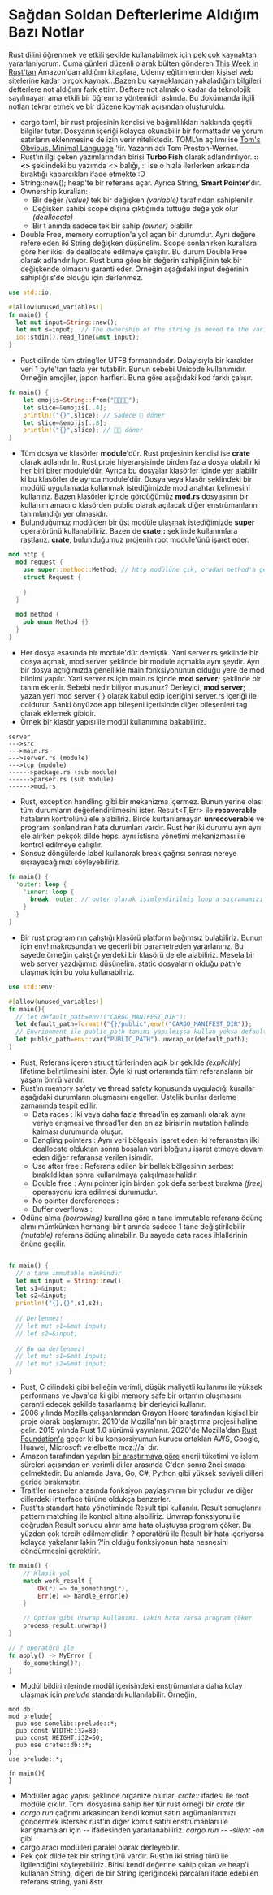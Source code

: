 # Sağdan Soldan Defterlerime Aldığım Bazı Notlar

Rust dilini öğrenmek ve etkili şekilde kullanabilmek için pek çok kaynaktan yararlanıyorum. Cuma günleri düzenli olarak bülten gönderen [This Week in Rust'tan](https://this-week-in-rust.org/) Amazon'dan aldığım kitaplara, Udemy eğitimlerinden kişisel web sitelerine kadar birçok kaynak...Bazen bu kaynaklardan yakaladığım bilgileri defterlere not aldığımı fark ettim. Deftere not almak o kadar da teknolojik sayılmayan ama etkili bir öğrenme yöntemidir aslında. Bu dokümanda ilgili notları tekrar etmek ve bir düzene koymak açısından oluşturuldu.

- cargo.toml, bir rust projesinin kendisi ve bağımlılıkları hakkında çeşitli bilgiler tutar. Dosyanın içeriği kolayca okunabilir bir formattadır ve yorum satırların eklenmesine de izin verir niteliktedir. TOML'ın açılımı ise [Tom's Obvious, Minimal Language](https://en.wikipedia.org/wiki/TOML) 'tir. Yazarın adı Tom Preston-Werner.
- Rust'ın ilgi çeken yazımlarından birisi **Turbo Fish** olarak adlandırılıyor. **::<>** şeklindeki bu yazımda <> balığı, :: ise o hızla ilerlerken arkasında bıraktığı kabarcıkları ifade etmekte :D
- String::new(); heap'te bir referans açar. Ayrıca String, **Smart Pointer**'dır.
- Ownership kuralları:
  - Bir değer *(value)* tek bir değişken *(variable)* tarafından sahiplenilir.
  - Değişken sahibi scope dışına çıktığında tuttuğu değe yok olur *(deallocate)*
  - Bir t anında sadece tek bir sahip *(owner)* olabilir.
- Double Free, memory corruption'a yol açan bir durumdur. Aynı değere refere eden iki String değişken düşünelim. Scope sonlanırken kurallara göre her ikisi de deallocate edilmeye çalışılır. Bu durum Double Free olarak adlandırılıyor. Rust buna göre bir değerin sahipliğinin tek bir değişkende olmasını garanti eder. Örneğin aşağıdaki input değerinin sahipliği s'de olduğu için derlenmez.

```rust
use std::io;

#[allow(unused_variables)]
fn main() {
  let mut input=String::new();
  let mut s=input;  // The ownership of the string is moved to the variable s
  io::stdin().read_line(&mut input);
}
  ```
- Rust dilinde tüm string'ler UTF8 formatındadır. Dolayısıyla bir karakter veri 1 byte'tan fazla yer tutabilir. Bunun sebebi Unicode kullanımıdır. Örneğin emojiler, japon harfleri. Buna göre aşağıdaki kod farklı çalışır.

```rust
fn main() {
    let emojis=String::from("🍔🍟🍨🍯");
    let slice=&emojis[..4];
    println!("{}",slice); // Sadece 🍔 döner
    let slice=&emojis[..8];
    println!("{}",slice); // 🍔🍟 döner
}
```

- Tüm dosya ve klasörler **module**'dür. Rust projesinin kendisi ise **crate** olarak adlandırılır. Rust proje hiyerarşisinde birden fazla dosya olabilir ki her biri birer module'dür. Ayrıca bu dosyalar klasörler içinde yer alabilir ki bu klasörler de ayrıca module'dür. Dosya veya klasör şeklindeki bir modülü uygulamada kullanmak istediğimizde mod anahtar kelimesini kullanırız. Bazen klasörler içinde gördüğümüz **mod.rs** dosyasının bir kullanım amacı o klasörden public olarak açılacak diğer enstrümanların tanımlandığı yer olmasıdır.
- Bulunduğumuz modülden bir üst modüle ulaşmak istediğimizde **super** operatörünü kullanabiliriz. Bazen de **crate::** şeklinde kullanımlara rastlarız. **crate**, bulunduğumuz projenin root module'ünü işaret eder.

```rust
mod http {
  mod request {
    use super::method::Method; // http modülüne çık, oradan method'a geç, oradan da public Method enum tipine ulaş gibi.
    struct Request {
      
    }
  }

  mod method {
    pub enum Method {}
  }
}
```
- Her dosya esasında bir module'dür demiştik. Yani server.rs şeklinde bir dosya açmak, mod server şeklinde bir module açmakla aynı şeydir. Ayrı bir dosya açtığımızda genellikle main fonksiyonunun olduğu yere de mod bildimi yapılır. Yani server.rs için main.rs içinde **mod server;** şeklinde bir tanım eklenir. Sebebi nedir biliyor musunuz? Derleyici, **mod server;** yazan yeri mod server { } olarak kabul edip içeriğini server.rs içeriği ile doldurur. Sanki önyüzde app bileşeni içerisinde diğer bileşenleri tag olarak eklemek gibidir.
- Örnek bir klasör yapısı ile modül kullanımına bakabiliriz.
```text
server
--->src
--->main.rs
--->server.rs (module)
--->tcp (module)
------>package.rs (sub module)
------>parser.rs (sub module)
------>mod.rs
```
- Rust, exception handling gibi bir mekanizma içermez. Bunun yerine olası tüm durumların değerlendirilmesini ister. Result<T,Err> ile **recoverable** hataların kontrolünü ele alabiliriz. Birde kurtarılamayan **unrecoverable** ve programı sonlandıran hata durumları vardır. Rust her iki durumu ayrı ayrı ele alırken pekçok dilde hepsi aynı istisna yönetimi mekanizması ile kontrol edilmeye çalışılır.
- Sonsuz döngülerde label kullanarak break çağrısı sonrası nereye sıçrayacağımızı söyleyebiliriz.

```rust
fn main() {
  'outer: loop {
    'inner: loop {
      break 'outer; // outer olarak isimlendirilmiş loop'a sıçramamızı sağlar.
    }
  }
}
```

- Bir rust programının çalıştığı klasörü platform bağımsız bulabiliriz. Bunun için env! makrosundan ve geçerli bir parametreden yararlanırız. Bu sayede örneğin çalıştığı yerdeki bir klasörü de ele alabiliriz. Mesela bir web server yazdığımızı düşünelim. static dosyaların olduğu path'e ulaşmak için bu yolu kullanabiliriz.

```rust
use std::env;

#[allow(unused_variables)]
fn main(){
  // let default_path=env!("CARGO_MANIFEST_DIR");  
  let default_path=format!("{}/public",env!("CARGO_MANIFEST_DIR"));
  // Envrionment ile public_path tanımı yapılmışsa kullan yoksa default_path'i kullan
  let public_path=env::var("PUBLIC_PATH").unwrap_or(default_path);
}
```

- Rust, Referans içeren struct türlerinden açık bir şekilde _(explicitly)_ lifetime belirtilmesini ister. Öyle ki rust ortamında tüm referansların bir yaşam ömrü vardır.
- Rust'ın memory safety ve thread safety konusunda uyguladığı kurallar aşağıdaki durumların oluşmasını engeller. Üstelik bunlar derleme zamanında tespit edilir.
  - Data races : İki veya daha fazla thread'in eş zamanlı olarak aynı veriye erişmesi ve thread'ler den en az birisinin mutation halinde kalması durumunda oluşur.
  - Dangling pointers : Aynı veri bölgesini işaret eden iki referanstan ilki deallocate olduktan sonra boşalan veri bloğunu işaret etmeye devam eden diğer refaransa verilen isimdir.
  - Use after free : Referans edilen bir bellek bölgesinin serbest bırakıldıktan sonra kullanılmaya çalışılması halidir.
  - Double free : Aynı pointer için birden çok defa serbest bırakma _(free)_ operasyonu icra edilmesi durumudur.
  - No pointer dereferences :
  - Buffer overflows : 
- Ödünç alma _(borrowing)_ kurallına göre n tane immutable referans ödünç alımı mümkünken herhangi bir t anında sadece 1 tane değiştirilebilir _(mutable)_ referans ödünç alınabilir. Bu sayede data races ihlallerinin önüne geçilir.

```rust

fn main() {
  // n tane immutable mümkündür
  let mut input = String::new();
  let s1=&input;
  let s2=&input;
  println!("{},{}",s1,s2);
  
  // Derlenmez!
  // let mut s1=&mut input;
  // let s2=&input;
  
  // Bu da derlenmez!
  // let mut s1=&mut input;
  // let mut s2=&mut input;
}
```

- Rust, C dilindeki gibi belleğin verimli, düşük maliyetli kullanımı ile yüksek performans ve Java'da ki gibi memory safe bir ortamın oluşmasını garanti edecek şekilde tasarlanmış bir derleyici kullanır.
- 2006 yılında Mozilla çalışanlarından Grayon Hoore tarafından kişisel bir proje olarak başlamıştır. 2010'da Mozilla'nın bir araştırma projesi haline gelir. 2015 yılında Rust 1.0 sürümü yayınlanır. 2020'de Mozilla'dan [Rust Foundation'a](https://foundation.rust-lang.org/) geçer ki bu konsorsiyumun kurucu ortakları AWS, Google, Huawei, Microsoft ve elbette moz://a' dır.
- Amazon tarafından yapılan [bir araştırmaya göre](https://aws.amazon.com/tr/blogs/opensource/sustainability-with-rust/) enerji tüketimi ve işlem süreleri açısından en verimli diller arasında C'den sonra 2nci sırada gelmektedir. Bu anlamda Java, Go, C#, Python gibi yüksek seviyeli dilleri geride bırakmıştır.
- Trait'ler nesneler arasında fonksiyon paylaşımının bir yoludur ve diğer dillerdeki interface türüne oldukça benzerler.
- Rust'ta standart hata yönetiminde Result tipi kullanılır. Result sonuçlarını pattern matching ile kontrol altına alabiliriz. Unwrap fonksiyonu ile doğrudan Result sonucu alınır ama hata oluştuysa program çöker. Bu yüzden çok tercih edilmemelidir. ? operatörü ile Result bir hata içeriyorsa kolayca yakalanır lakin ?'in olduğu fonksiyonun hata nesnesini döndürmesini gerektirir.

```rust
fn main() {
    // Klasik yol
    match work_result {
        Ok(r) => do_something(r),
        Err(e) => handle_error(e)
    }  

    // Option gibi Unwrap kullanımı. Lakin hata varsa program çöker
    process_result.unwrap()
}

// ? operatörü ile
fn apply() -> MyError {
    do_something()?;
}
```

- Modül bildirimlerinde modül içerisindeki enstrümanlara daha kolay ulaşmak için *prelude* standardı kullanılabilir. Örneğin,

```text
mod db;
mod prelude{
  pub use somelib::prelude::*;
  pub const WIDTH:i32=80;
  pub const HEIGHT:i32=50;
  pub use crate::db::*;
}
use prelude::*;

fn main(){ 
}
```

- Modüller ağaç yapısı şeklinde organize olurlar. *crate::* ifadesi ile root modüle çıkılır. Toml dosyasına sahip her tür rust örneği bir *crate* dir.
- *cargo run* çağrımı arkasından kendi komut satırı argümanlarımızı göndermek istersek rust'ın diğer komut satırı enstrümanları ile karışmamaları için *--* ifadesinden yararlanabiliriz. *cargo run -- -silent -on* gibi
- cargo aracı modülleri paralel olarak derleyebilir.
- Pek çok dilde tek bir string türü vardır. Rust'ın iki string türü ile ilgilendiğini söyleyebiliriz. Birisi kendi değerine sahip çıkan ve heap'i kullanan String, diğeri de bir String içeriğindeki parçaları ifade edebilen referans string, yani &str.